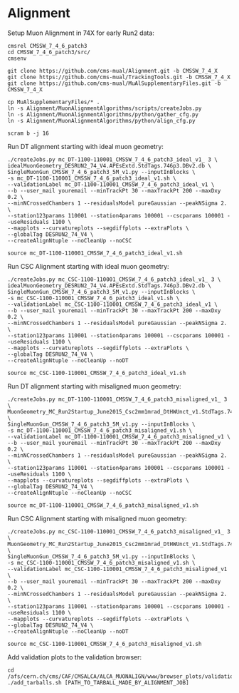# Alignment

Setup Muon Alignment in 74X for early Run2 data:

    cmsrel CMSSW_7_4_6_patch3
    cd CMSSW_7_4_6_patch3/src/
    cmsenv
    
    git clone https://github.com/cms-mual/Alignment.git -b CMSSW_7_4_X
    git clone https://github.com/cms-mual/TrackingTools.git -b CMSSW_7_4_X
    git clone https://github.com/cms-mual/MuAlSupplementaryFiles.git -b CMSSW_7_4_X
    
    cp MuAlSupplementaryFiles/* .
    ln -s Alignment/MuonAlignmentAlgorithms/scripts/createJobs.py
    ln -s Alignment/MuonAlignmentAlgorithms/python/gather_cfg.py
    ln -s Alignment/MuonAlignmentAlgorithms/python/align_cfg.py
    
    scram b -j 16

Run DT alignment starting with ideal muon geometry:

    ./createJobs.py mc_DT-1100-110001_CMSSW_7_4_6_patch3_ideal_v1_ 3 \
    idealMuonGeometry_DESRUN2_74_V4.APEsExtd.StdTags.746p3.DBv2.db \
    SingleMuonGun_CMSSW_7_4_6_patch3_5M_v1.py --inputInBlocks \
    -s mc_DT-1100-110001_CMSSW_7_4_6_patch3_ideal_v1.sh \
    --validationLabel mc_DT-1100-110001_CMSSW_7_4_6_patch3_ideal_v1 \
    --b --user_mail youremail --minTrackPt 30 --maxTrackPt 200 --maxDxy 0.2 \
    --minNCrossedChambers 1 --residualsModel pureGaussian --peakNSigma 2. \
    --station123params 110001 --station4params 100001 --cscparams 100001 --useResiduals 1100 \
    --mapplots --curvatureplots --segdiffplots --extraPlots \
    --globalTag DESRUN2_74_V4 \
    --createAlignNtuple --noCleanUp --noCSC
    
    source mc_DT-1100-110001_CMSSW_7_4_6_patch3_ideal_v1.sh

Run CSC Alignment starting with ideal muon geometry:

    ./createJobs.py mc_CSC-1100-110001_CMSSW_7_4_6_patch3_ideal_v1_ 3 \
    idealMuonGeometry_DESRUN2_74_V4.APEsExtd.StdTags.746p3.DBv2.db \
    SingleMuonGun_CMSSW_7_4_6_patch3_5M_v1.py --inputInBlocks \
    -s mc_CSC-1100-110001_CMSSW_7_4_6_patch3_ideal_v1.sh \
    --validationLabel mc_CSC-1100-110001_CMSSW_7_4_6_patch3_ideal_v1 \
    --b --user_mail youremail --minTrackPt 30 --maxTrackPt 200 --maxDxy 0.2 \
    --minNCrossedChambers 1 --residualsModel pureGaussian --peakNSigma 2. \
    --station123params 110001 --station4params 100001 --cscparams 100001 --useResiduals 1100 \
    --mapplots --curvatureplots --segdiffplots --extraPlots \
    --globalTag DESRUN2_74_V4 \
    --createAlignNtuple --noCleanUp --noDT
    
    source mc_CSC-1100-110001_CMSSW_7_4_6_patch3_ideal_v1.sh
    
Run DT alignment starting with misaligned muon geometry:

    ./createJobs.py mc_DT-1100-110001_CMSSW_7_4_6_patch3_misaligned_v1_ 3 \
    MuonGeometry_MC_Run2Startup_June2015_Csc2mm1mrad_DtHWUnct_v1.StdTags.746p3.DBv2.db \
    SingleMuonGun_CMSSW_7_4_6_patch3_5M_v1.py --inputInBlocks \
    -s mc_DT-1100-110001_CMSSW_7_4_6_patch3_misaligned_v1.sh \
    --validationLabel mc_DT-1100-110001_CMSSW_7_4_6_patch3_misaligned_v1 \
    --b --user_mail youremail --minTrackPt 30 --maxTrackPt 200 --maxDxy 0.2 \
    --minNCrossedChambers 1 --residualsModel pureGaussian --peakNSigma 2. \
    --station123params 110001 --station4params 100001 --cscparams 100001 --useResiduals 1100 \
    --mapplots --curvatureplots --segdiffplots --extraPlots \
    --globalTag DESRUN2_74_V4 \
    --createAlignNtuple --noCleanUp --noCSC
    
    source mc_DT-1100-110001_CMSSW_7_4_6_patch3_misaligned_v1.sh

Run CSC Alignment starting with misaligned muon geometry:

    ./createJobs.py mc_CSC-1100-110001_CMSSW_7_4_6_patch3_misaligned_v1_ 3 \
    MuonGeometry_MC_Run2Startup_June2015_Csc2mm1mrad_DtHWUnct_v1.StdTags.746p3.DBv2.db \
    SingleMuonGun_CMSSW_7_4_6_patch3_5M_v1.py --inputInBlocks \
    -s mc_CSC-1100-110001_CMSSW_7_4_6_patch3_misaligned_v1.sh \
    --validationLabel mc_CSC-1100-110001_CMSSW_7_4_6_patch3_misaligned_v1 \
    --b --user_mail youremail --minTrackPt 30 --maxTrackPt 200 --maxDxy 0.2 \
    --minNCrossedChambers 1 --residualsModel pureGaussian --peakNSigma 2. \
    --station123params 110001 --station4params 100001 --cscparams 100001 --useResiduals 1100 \
    --mapplots --curvatureplots --segdiffplots --extraPlots \
    --globalTag DESRUN2_74_V4 \
    --createAlignNtuple --noCleanUp --noDT
    
    source mc_CSC-1100-110001_CMSSW_7_4_6_patch3_misaligned_v1.sh

Add validation plots to the validation browser:

    cd /afs/cern.ch/cms/CAF/CMSALCA/ALCA_MUONALIGN/www/browser_plots/validation
    ./add_tarballs.sh [PATH_TO_TARBALL_MADE_BY_ALIGNMENT_JOB]
